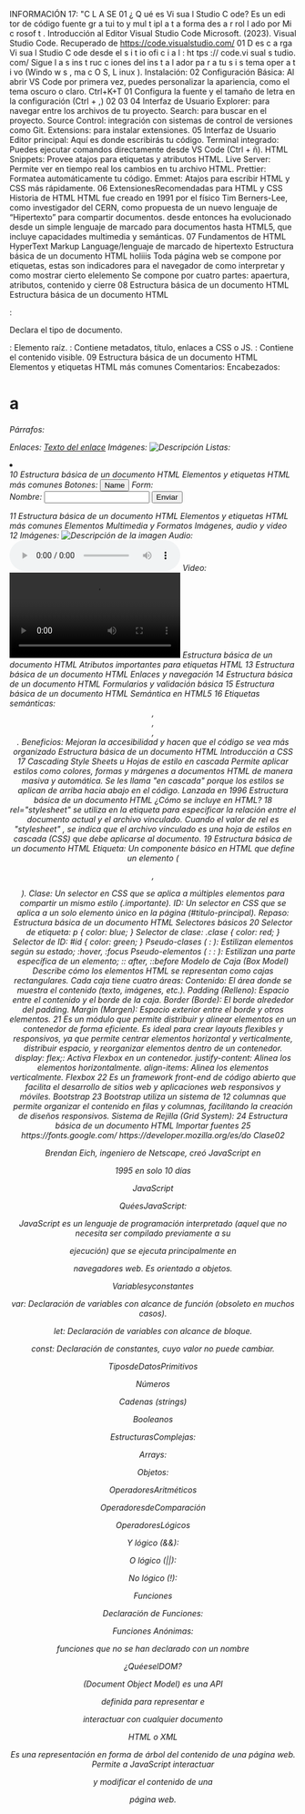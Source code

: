 INFORMACIÓN 17: "C L A SE 01
¿ Q ué es Vi sua l Studio C ode?
Es un edi tor de código fuente
gr a tui to y mul t ipl a t a forma
des a r rol l ado por Mi c rosof t .
Introducción al Editor Visual Studio Code
Microsoft. (2023). Visual Studio Code. Recuperado de https://code.visualstudio.com/
01
D es c a rga Vi sua l Studio C ode desde el s i t io ofi c i a l :
ht tps :// code.vi sual s tudio. com/
Sigue l a s ins t ruc c iones del ins t a l ador pa r a tu
s i s tema oper a t i vo (Windo w s , ma c O S, L inux ).
Instalación:
02
Configuración Básica:
Al abrir VS Code por primera vez, puedes
personalizar la apariencia, como el tema oscuro o
claro. Ctrl+K+T
01
Configura la fuente y el tamaño de letra en la
configuración (Ctrl + ,)
02
03
04
Interfaz de Usuario
Explorer: para navegar entre los archivos de tu proyecto.
Search: para buscar en el proyecto.
Source Control: integración con sistemas de control de
versiones como Git.
Extensions: para instalar extensiones.
05
Interfaz de Usuario
Editor principal: Aquí es donde
escribirás tu código.
Terminal integrado: Puedes ejecutar comandos
directamente desde VS Code (Ctrl + ñ).
HTML Snippets: Provee atajos para etiquetas y
atributos HTML.
Live Server: Permite ver en tiempo real los
cambios en tu archivo HTML.
Prettier: Formatea automáticamente tu
código.
Emmet: Atajos para escribir HTML y CSS más
rápidamente.
06
ExtensionesRecomendadas para HTML y CSS
Historia de HTML
HTML fue creado en 1991 por el físico Tim Berners-Lee,
como investigador del CERN, como propuesta de un
nuevo lenguaje de “Hipertexto” para compartir
documentos. desde entonces ha evolucionado desde
un simple lenguaje de marcado para documentos
hasta HTML5, que incluye capacidades multimedia y
semánticas.
07
Fundamentos de HTML
HyperText Markup Language/lenguaje de marcado de hipertexto
Estructura básica de un documento HTML
<etiqueta atributo=”value”>holiiis</etiqueta>
Toda página web se compone por etiquetas, estas son indicadores para el
navegador de como interpretar y como mostrar cierto elelemento
Se compone por cuatro partes: apaertura, atributos, contenido y cierre
08
Estructura básica de un documento HTML
Estructura básica de un documento HTML
<!DOCTYPE html>:
Declara el tipo de documento.
<html>:
Elemento raíz.
<head>:
Contiene metadatos, título,
enlaces a CSS o JS.
<body>:
Contiene el contenido visible.
09
Estructura básica de un documento HTML
Elementos y etiquetas HTML más comunes
Comentarios: <!-- contenido comentado -->
Encabezados: <h1> a <h6>
Párrafos: <p>
Enlaces: <a href="URL">Texto del enlace</a>
Imágenes: <img src="URL" alt="Descripción">
Listas:
<ul></ul> <!-- unorder list-->
<ol></ol> <!-- order list-->
<li></li> <!-- list item-->
10
Estructura básica de un documento HTML
Elementos y etiquetas HTML más comunes
Botones: <button type="button"
onclick="function()">Name</button>
Form:
<form action="/submit" method="post">
<!-- Esto es un formulario que usa metodos de petición http-->
<label for="name">Nombre:</label>
<input type="text" id="name" name="name">
<input type="submit" value="Enviar">
</form>
11
Estructura básica de un documento HTML
Elementos y etiquetas HTML más comunes
Elementos Multimedia y Formatos Imágenes, audio y video
12
Imágenes: <img src="ruta_imagen.jpg" alt="Descripción de la imagen">
Audio: <audio controls><source src="audio.mp3" type="audio/mpeg">
</audio>
Video: <video controls><source src="video.mp4" type="video/mp4"></video>
Estructura básica de un documento HTML
Atributos importantes para etiquetas HTML
13
Estructura básica de un documento HTML
Enlaces y navegación
14
Estructura básica de un documento HTML
Formularios y validación básica
15
Estructura básica de un documento HTML
Semántica en HTML5
16
Etiquetas semánticas:
<header>
,
<footer>
,
<article>
,
<section>. Beneficios:
Mejoran la accesibilidad y hacen
que el código se vea más
organizado
Estructura básica de un documento HTML
Introducción a CSS
17
Cascading Style Sheets u Hojas de estilo en
cascada
Permite aplicar estilos como colores,
formas y márgenes a documentos HTML
de manera masiva y automática.
Se les llama "en cascada" porque los estilos
se aplican de arriba hacia abajo en el
código.
Lanzada en 1996
Estructura básica de un documento HTML
¿Cómo se incluye en HTML?
18
rel="stylesheet" se utiliza en
la etiqueta <link> para
especificar la relación entre el
documento actual y el
archivo vinculado. Cuando el
valor de rel es "stylesheet"
, se
indica que el archivo
vinculado es una hoja de
estilos en cascada (CSS) que
debe aplicarse al documento.
19 Estructura básica de un documento HTML
Etiqueta: Un componente básico en HTML que define un
elemento (<p>
,
<div>).
Clase: Un selector en CSS que se aplica a múltiples
elementos para compartir un mismo estilo (.importante).
ID: Un selector en CSS que se aplica a un solo elemento
único en la página (#titulo-principal).
Repaso:
Estructura básica de un documento HTML
Selectores básicos
20
Selector de etiqueta: p { color: blue; }
Selector de clase: .clase { color: red; }
Selector de ID: #id { color: green; }
Pseudo-clases ( : ): Estilizan elementos según su estado;
:hover, :focus
Pseudo-elementos ( : : ): Estilizan una parte específica de un
elemento; :: after, ::before
Modelo de Caja (Box Model)
Describe cómo los elementos HTML se
representan como cajas rectangulares.
Cada caja tiene cuatro áreas:
Contenido: El área donde se muestra el
contenido (texto, imágenes, etc.).
Padding (Relleno): Espacio entre el
contenido y el borde de la caja.
Border (Borde): El borde alrededor del
padding.
Margin (Margen): Espacio exterior entre el
borde y otros elementos.
21
Es un módulo que permite distribuir y alinear
elementos en un contenedor de forma eficiente.
Es ideal para crear layouts flexibles y responsivos,
ya que permite centrar elementos horizontal y
verticalmente, distribuir espacio, y reorganizar
elementos dentro de un contenedor.
display: flex;: Activa Flexbox en un contenedor.
justify-content: Alinea los elementos
horizontalmente.
align-items: Alinea los elementos
verticalmente.
Flexbox
22
Es un framework front-end de código
abierto que facilita el desarrollo de sitios
web y aplicaciones web responsivos y
móviles.
Bootstrap
23
Bootstrap utiliza un sistema de 12 columnas que permite
organizar el contenido en filas y columnas, facilitando la
creación de diseños responsivos.
Sistema de Rejilla (Grid System):
24
Estructura básica de un documento HTML
Importar fuentes
25
https://fonts.google.com/
https://developer.mozilla.org/es/do Clase02

Brendan Eich, ingeniero de
Netscape, creó JavaScript en

1995 en solo 10 días

JavaScript

QuéesJavaScript:

JavaScript es un lenguaje de programación interpretado
(aquel que no necesita ser compilado previamente a su

ejecución) que se ejecuta principalmente en

navegadores web.
Es orientado a objetos.

Variablesyconstantes

var:
Declaración de variables con alcance de
función (obsoleto en muchos casos).

let:
Declaración de variables con alcance de
bloque.

const:
Declaración de constantes, cuyo valor no
puede cambiar.

TiposdeDatosPrimitivos

Números

Cadenas (strings)

Booleanos

EstructurasComplejas:

Arrays:

Objetos:

OperadoresAritméticos

OperadoresdeComparación

OperadoresLógicos

Y lógico (&&):

O lógico (||):

No lógico (!):

Funciones

Declaración de Funciones:

Funciones Anónimas:

funciones que no se han
declarado con un nombre

¿QuéeselDOM?

(Document Object Model) es una API

definida para representar e

interactuar con cualquier documento

HTML o XML

Es una representación en forma de
árbol del contenido de una página
web. Permite a JavaScript interactuar

y modificar el contenido de una

página web.

<html>

<head>

<title> <div>

<body>

<p> <p>

ManejodeEventos

Se refiere al proceso de capturar y responder a
"
eventos
"
que

ocurren dentro de una aplicación o sistema.

SeleccióndeElementos

Con el DOM, puedes seleccionar cualquier elemento HTML utilizando

métodos como getElementById o querySelector.

Permite modificar atributos, estilos, o contenido de esos elementos.

Selección por ID

Selección por Clase

Selección por Etiqueta

ModificacióndeContenidoyEstilos

Selección de un Solo Elemento con Selectores CSS

Selección de Múltiples Elementos con Selectores CSS

Selección por Atributo name

CrearyEliminarElementos

POO(programaciónorientadaaobjetos)

Programación orientada a objetos es una paradigma de programación
que se basa en la representación de objetos de la vida real en vez del uso

de funciones y lógica.

El Objeto this:

Imaginemos que de alguna manera queremos programar todo un

zoologico.

En este sentido podemos programar a todos y cada uno de los animales,

pero esto sería muy tardado.

Para esto nos sirve la programación orientada a objetos.

Callbacks:

Un objeto en programación es una idea abstracta de un objeto en el

mundo real.

Por ejemplo podemos pensar en el objeto

“Animal”

Si lo pensamos bien es un objeto muy genérico ya que describe

muchísimos otros objetos, los animales pueden ser de muchas especies,
razas, colores, tamaños, tener distintos números de extremidades, y un

largo etc...

Promesas:
Clases

Las clases son nuestro primer concepto importante.

Podemos entender las clases como un molde que nos sirve para crear

objetos de uno o muchos tipos.

Las clases se componen de dos cosas.

Propiedades
y métodos

¿Que cosas definen a un animal?
¿Que acciones tienen los animales?

Promesas:

Propiedades

Todos los animáles tienen como propiedades un tamaño, una altura, una
cantidad de extremidades, si vuelan, nadan o caminan, una especie, su

modo de reproducción (si es mamifero u oviparo) y un largo etc.

Luego podemos usar esta clase para crear una gran cantidad de

animales, estos son los objetos y se conocen como instancias de la clase.

Promesas:
métodos

Los métodos son las acciones que podrán ejecutar todas las instancias
de cierta clase, por ejemplo, los animales voladores podrán volar, todos

los animáles podrán comer o beber

¿Puedencrearunaclase“autos”?

Instancias

Una instancia no es más que un objeto creado por una clase.

Una instancia es una representación unica de una clase en memoria.

Las intancias son independiente. lo que quiere decir que tienen metodos

propios e independientes de otras instancias aunque ambas

pertenezcan a la misma clase, así sus acciones además pueden estar

sujetas a sus propiedades especificas de cada instancia.

Principiosfundamentales

Abstracción

La abstracción es el el concepto que en mi opinión describe en su
totalidad la POO, consiste en tomar un concepto de la vida real que en
apareiencia es complejo y enfocarse en sus aspectos escenciales, las

cosas que lo definen y las acciones que estos pueden hacer

encapsulamiento

Este principio se basa en agrupar las propiedades y métodos de una
clase, así como protegerlos restringiendo su acceso y definiendo como

se puede acceder al grupo.""